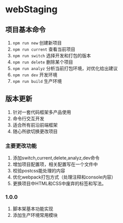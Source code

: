 # webStaging

## 项目基本命令

1. `npm run new` 创建新项目
1. `npm run current` 查看当前项目
1. `npm run switch` 选择开发和打包的版本
1. `npm run delete` 删除某个项目
1. `npm run analyz` 分析当前打包环境，对优化给出建议
1. `npm run dev` 开发环境
1. `npm run build` 生产环境

## 版本更新

1. 针对一套代码框架多产品使用
1. 命令行交互开发
1. 适合所有前沿前端框架
1. 随心所欲切换更改项目

### 主要更改功能

1. 添加switch,current,delete,analyz,dev命令
1. 增加项目配置项，相关配置写在一个文件中
1. 校验postcss能处理的内容
1. 优化webpack打包方式（处理注释和console内容）
1. 更换项目中HTML和CSS中废弃的标签和写法。

### 1.0.0

1. 脚本架基本功能实现
1. 添加生产环境常用模块